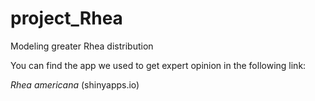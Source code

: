 # project_Rhea
Modeling greater Rhea distribution

You can find the app we used to get expert opinion in the following link:

<em>Rhea americana</em> (shinyapps.io)

